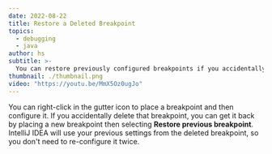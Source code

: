 ```yaml
---
date: 2022-08-22
title: Restore a Deleted Breakpoint
topics:
  - debugging
  - java
author: hs
subtitle: >-
  You can restore previously configured breakpoints if you accidentally delete them.
thumbnail: ./thumbnail.png
video: "https://youtu.be/MmX5Oz0ugJo"
---
```


You can right-click in the gutter icon to place a breakpoint and then configure it. If you accidentally delete that breakpoint, you can get it back by placing a new breakpoint then selecting **Restore previous breakpoint**. IntelliJ IDEA will use your previous settings from the deleted breakpoint, so you don't need to re-configure it twice.
